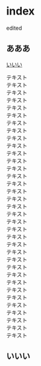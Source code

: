 # index 

edited

## あああ

[いいい](#いいい)


テキスト  
テキスト  
テキスト  
テキスト  
テキスト  
テキスト  
テキスト  
テキスト  
テキスト  
テキスト  
テキスト  
テキスト  
テキスト  
テキスト  
テキスト  
テキスト  
テキスト  
テキスト  
テキスト  
テキスト  
テキスト  
テキスト  
テキスト  
テキスト  
テキスト  
テキスト  
テキスト  
テキスト  
テキスト  
テキスト  
テキスト  
テキスト  
テキスト  
テキスト  
テキスト  


## いいい

